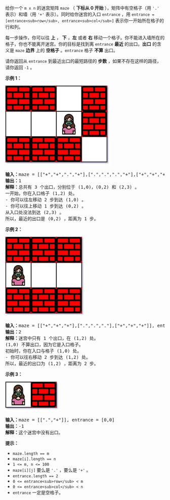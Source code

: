 给你一个 `m x n` 的迷宫矩阵 `maze` （ **下标从 0 开始** ），矩阵中有空格子（用 `'.'` 表示）和墙（用 `'+'` 表示）。同时给你迷宫的入口 `entrance` ，用 `entrance = [entrance<sub>row</sub>, entrance<sub>col</sub>]` 表示你一开始所在格子的行和列。

每一步操作，你可以往  **上** ， **下** ，**左** 或者 **右** 移动一个格子。你不能进入墙所在的格子，你也不能离开迷宫。你的目标是找到离 `entrance` **最近** 的出口。**出口** 的含义是 `maze` **边界** 上的  **空格子** 。`entrance` 格子 **不算** 出口。

请你返回从 `entrance` 到最近出口的最短路径的 **步数** ，如果不存在这样的路径，请你返回 `-1` 。

**示例 1：**

![1745217370434](image/README/1745217370434.png)


<pre><b>输入：</b>maze = [["+","+",".","+"],[".",".",".","+"],["+","+","+","."]], entrance = [1,2]
<b>输出：</b>1
<b>解释：</b>总共有 3 个出口，分别位于 (1,0)，(0,2) 和 (2,3) 。
一开始，你在入口格子 (1,2) 处。
- 你可以往左移动 2 步到达 (1,0) 。
- 你可以往上移动 1 步到达 (0,2) 。
从入口处没法到达 (2,3) 。
所以，最近的出口是 (0,2) ，距离为 1 步。
</pre>

**示例 2：**

![1745217385854](image/README/1745217385854.png)


<pre><b>输入：</b>maze = [["+","+","+"],[".",".","."],["+","+","+"]], entrance = [1,0]
<b>输出：</b>2
<b>解释：</b>迷宫中只有 1 个出口，在 (1,2) 处。
(1,0) 不算出口，因为它是入口格子。
初始时，你在入口与格子 (1,0) 处。
- 你可以往右移动 2 步到达 (1,2) 处。
所以，最近的出口为 (1,2) ，距离为 2 步。
</pre>

**示例 3：**

![1745217398271](image/README/1745217398271.png)


<pre><b>输入：</b>maze = [[".","+"]], entrance = [0,0]
<b>输出：</b>-1
<b>解释：</b>这个迷宫中没有出口。
</pre>

**提示：**

* `maze.length == m`
* `maze[i].length == n`
* `1 <= m, n <= 100`
* `maze[i][j]` 要么是 `'.'` ，要么是 `'+'` 。
* `entrance.length == 2`
* `0 <= entrance<sub>row</sub> < m`
* `0 <= entrance<sub>col</sub> < n`
* `entrance` 一定是空格子。
